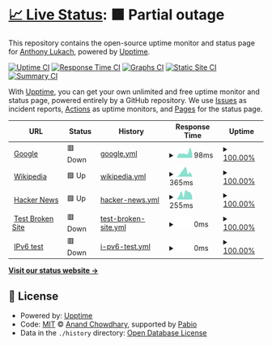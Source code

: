 # [📈 Live Status](https://alukach.github.io/upptime-test): <!--live status--> **🟧 Partial outage**

This repository contains the open-source uptime monitor and status page for [Anthony Lukach](alukach.com), powered by [Upptime](https://github.com/upptime/upptime).

[![Uptime CI](https://github.com/alukach/upptime-test/workflows/Uptime%20CI/badge.svg)](https://github.com/alukach/upptime-test/actions?query=workflow%3A%22Uptime+CI%22)
[![Response Time CI](https://github.com/alukach/upptime-test/workflows/Response%20Time%20CI/badge.svg)](https://github.com/alukach/upptime-test/actions?query=workflow%3A%22Response+Time+CI%22)
[![Graphs CI](https://github.com/alukach/upptime-test/workflows/Graphs%20CI/badge.svg)](https://github.com/alukach/upptime-test/actions?query=workflow%3A%22Graphs+CI%22)
[![Static Site CI](https://github.com/alukach/upptime-test/workflows/Static%20Site%20CI/badge.svg)](https://github.com/alukach/upptime-test/actions?query=workflow%3A%22Static+Site+CI%22)
[![Summary CI](https://github.com/alukach/upptime-test/workflows/Summary%20CI/badge.svg)](https://github.com/alukach/upptime-test/actions?query=workflow%3A%22Summary+CI%22)

With [Upptime](https://upptime.js.org), you can get your own unlimited and free uptime monitor and status page, powered entirely by a GitHub repository. We use [Issues](https://github.com/alukach/upptime-test/issues) as incident reports, [Actions](https://github.com/alukach/upptime-test/actions) as uptime monitors, and [Pages](https://alukach.github.io/upptime-test) for the status page.

<!--start: status pages-->
<!-- This summary is generated by Upptime (https://github.com/upptime/upptime) -->
<!-- Do not edit this manually, your changes will be overwritten -->
<!-- prettier-ignore -->
| URL | Status | History | Response Time | Uptime |
| --- | ------ | ------- | ------------- | ------ |
| <img alt="" src="https://icons.duckduckgo.com/ip3/www.google.com.ico" height="13"> [Google](https://www.google.com) | 🟥 Down | [google.yml](https://github.com/alukach/upptime-test/commits/HEAD/history/google.yml) | <details><summary><img alt="Response time graph" src="./graphs/google/response-time-week.png" height="20"> 98ms</summary><br><a href="https://alukach.com/history/google"><img alt="Response time 98" src="https://img.shields.io/endpoint?url=https%3A%2F%2Fraw.githubusercontent.com%2Falukach%2Fupptime-test%2FHEAD%2Fapi%2Fgoogle%2Fresponse-time.json"></a><br><a href="https://alukach.com/history/google"><img alt="24-hour response time 101" src="https://img.shields.io/endpoint?url=https%3A%2F%2Fraw.githubusercontent.com%2Falukach%2Fupptime-test%2FHEAD%2Fapi%2Fgoogle%2Fresponse-time-day.json"></a><br><a href="https://alukach.com/history/google"><img alt="7-day response time 98" src="https://img.shields.io/endpoint?url=https%3A%2F%2Fraw.githubusercontent.com%2Falukach%2Fupptime-test%2FHEAD%2Fapi%2Fgoogle%2Fresponse-time-week.json"></a><br><a href="https://alukach.com/history/google"><img alt="30-day response time 98" src="https://img.shields.io/endpoint?url=https%3A%2F%2Fraw.githubusercontent.com%2Falukach%2Fupptime-test%2FHEAD%2Fapi%2Fgoogle%2Fresponse-time-month.json"></a><br><a href="https://alukach.com/history/google"><img alt="1-year response time 98" src="https://img.shields.io/endpoint?url=https%3A%2F%2Fraw.githubusercontent.com%2Falukach%2Fupptime-test%2FHEAD%2Fapi%2Fgoogle%2Fresponse-time-year.json"></a></details> | <details><summary><a href="https://alukach.com/history/google">100.00%</a></summary><a href="https://alukach.com/history/google"><img alt="All-time uptime 100.00%" src="https://img.shields.io/endpoint?url=https%3A%2F%2Fraw.githubusercontent.com%2Falukach%2Fupptime-test%2FHEAD%2Fapi%2Fgoogle%2Fuptime.json"></a><br><a href="https://alukach.com/history/google"><img alt="24-hour uptime 100.00%" src="https://img.shields.io/endpoint?url=https%3A%2F%2Fraw.githubusercontent.com%2Falukach%2Fupptime-test%2FHEAD%2Fapi%2Fgoogle%2Fuptime-day.json"></a><br><a href="https://alukach.com/history/google"><img alt="7-day uptime 100.00%" src="https://img.shields.io/endpoint?url=https%3A%2F%2Fraw.githubusercontent.com%2Falukach%2Fupptime-test%2FHEAD%2Fapi%2Fgoogle%2Fuptime-week.json"></a><br><a href="https://alukach.com/history/google"><img alt="30-day uptime 100.00%" src="https://img.shields.io/endpoint?url=https%3A%2F%2Fraw.githubusercontent.com%2Falukach%2Fupptime-test%2FHEAD%2Fapi%2Fgoogle%2Fuptime-month.json"></a><br><a href="https://alukach.com/history/google"><img alt="1-year uptime 100.00%" src="https://img.shields.io/endpoint?url=https%3A%2F%2Fraw.githubusercontent.com%2Falukach%2Fupptime-test%2FHEAD%2Fapi%2Fgoogle%2Fuptime-year.json"></a></details>
| <img alt="" src="https://icons.duckduckgo.com/ip3/en.wikipedia.org.ico" height="13"> [Wikipedia](https://en.wikipedia.org) | 🟩 Up | [wikipedia.yml](https://github.com/alukach/upptime-test/commits/HEAD/history/wikipedia.yml) | <details><summary><img alt="Response time graph" src="./graphs/wikipedia/response-time-week.png" height="20"> 365ms</summary><br><a href="https://alukach.com/history/wikipedia"><img alt="Response time 365" src="https://img.shields.io/endpoint?url=https%3A%2F%2Fraw.githubusercontent.com%2Falukach%2Fupptime-test%2FHEAD%2Fapi%2Fwikipedia%2Fresponse-time.json"></a><br><a href="https://alukach.com/history/wikipedia"><img alt="24-hour response time 25" src="https://img.shields.io/endpoint?url=https%3A%2F%2Fraw.githubusercontent.com%2Falukach%2Fupptime-test%2FHEAD%2Fapi%2Fwikipedia%2Fresponse-time-day.json"></a><br><a href="https://alukach.com/history/wikipedia"><img alt="7-day response time 365" src="https://img.shields.io/endpoint?url=https%3A%2F%2Fraw.githubusercontent.com%2Falukach%2Fupptime-test%2FHEAD%2Fapi%2Fwikipedia%2Fresponse-time-week.json"></a><br><a href="https://alukach.com/history/wikipedia"><img alt="30-day response time 365" src="https://img.shields.io/endpoint?url=https%3A%2F%2Fraw.githubusercontent.com%2Falukach%2Fupptime-test%2FHEAD%2Fapi%2Fwikipedia%2Fresponse-time-month.json"></a><br><a href="https://alukach.com/history/wikipedia"><img alt="1-year response time 365" src="https://img.shields.io/endpoint?url=https%3A%2F%2Fraw.githubusercontent.com%2Falukach%2Fupptime-test%2FHEAD%2Fapi%2Fwikipedia%2Fresponse-time-year.json"></a></details> | <details><summary><a href="https://alukach.com/history/wikipedia">100.00%</a></summary><a href="https://alukach.com/history/wikipedia"><img alt="All-time uptime 100.00%" src="https://img.shields.io/endpoint?url=https%3A%2F%2Fraw.githubusercontent.com%2Falukach%2Fupptime-test%2FHEAD%2Fapi%2Fwikipedia%2Fuptime.json"></a><br><a href="https://alukach.com/history/wikipedia"><img alt="24-hour uptime 100.00%" src="https://img.shields.io/endpoint?url=https%3A%2F%2Fraw.githubusercontent.com%2Falukach%2Fupptime-test%2FHEAD%2Fapi%2Fwikipedia%2Fuptime-day.json"></a><br><a href="https://alukach.com/history/wikipedia"><img alt="7-day uptime 100.00%" src="https://img.shields.io/endpoint?url=https%3A%2F%2Fraw.githubusercontent.com%2Falukach%2Fupptime-test%2FHEAD%2Fapi%2Fwikipedia%2Fuptime-week.json"></a><br><a href="https://alukach.com/history/wikipedia"><img alt="30-day uptime 100.00%" src="https://img.shields.io/endpoint?url=https%3A%2F%2Fraw.githubusercontent.com%2Falukach%2Fupptime-test%2FHEAD%2Fapi%2Fwikipedia%2Fuptime-month.json"></a><br><a href="https://alukach.com/history/wikipedia"><img alt="1-year uptime 100.00%" src="https://img.shields.io/endpoint?url=https%3A%2F%2Fraw.githubusercontent.com%2Falukach%2Fupptime-test%2FHEAD%2Fapi%2Fwikipedia%2Fuptime-year.json"></a></details>
| <img alt="" src="https://icons.duckduckgo.com/ip3/news.ycombinator.com.ico" height="13"> [Hacker News](https://news.ycombinator.com) | 🟩 Up | [hacker-news.yml](https://github.com/alukach/upptime-test/commits/HEAD/history/hacker-news.yml) | <details><summary><img alt="Response time graph" src="./graphs/hacker-news/response-time-week.png" height="20"> 255ms</summary><br><a href="https://alukach.com/history/hacker-news"><img alt="Response time 255" src="https://img.shields.io/endpoint?url=https%3A%2F%2Fraw.githubusercontent.com%2Falukach%2Fupptime-test%2FHEAD%2Fapi%2Fhacker-news%2Fresponse-time.json"></a><br><a href="https://alukach.com/history/hacker-news"><img alt="24-hour response time 133" src="https://img.shields.io/endpoint?url=https%3A%2F%2Fraw.githubusercontent.com%2Falukach%2Fupptime-test%2FHEAD%2Fapi%2Fhacker-news%2Fresponse-time-day.json"></a><br><a href="https://alukach.com/history/hacker-news"><img alt="7-day response time 255" src="https://img.shields.io/endpoint?url=https%3A%2F%2Fraw.githubusercontent.com%2Falukach%2Fupptime-test%2FHEAD%2Fapi%2Fhacker-news%2Fresponse-time-week.json"></a><br><a href="https://alukach.com/history/hacker-news"><img alt="30-day response time 255" src="https://img.shields.io/endpoint?url=https%3A%2F%2Fraw.githubusercontent.com%2Falukach%2Fupptime-test%2FHEAD%2Fapi%2Fhacker-news%2Fresponse-time-month.json"></a><br><a href="https://alukach.com/history/hacker-news"><img alt="1-year response time 255" src="https://img.shields.io/endpoint?url=https%3A%2F%2Fraw.githubusercontent.com%2Falukach%2Fupptime-test%2FHEAD%2Fapi%2Fhacker-news%2Fresponse-time-year.json"></a></details> | <details><summary><a href="https://alukach.com/history/hacker-news">100.00%</a></summary><a href="https://alukach.com/history/hacker-news"><img alt="All-time uptime 100.00%" src="https://img.shields.io/endpoint?url=https%3A%2F%2Fraw.githubusercontent.com%2Falukach%2Fupptime-test%2FHEAD%2Fapi%2Fhacker-news%2Fuptime.json"></a><br><a href="https://alukach.com/history/hacker-news"><img alt="24-hour uptime 100.00%" src="https://img.shields.io/endpoint?url=https%3A%2F%2Fraw.githubusercontent.com%2Falukach%2Fupptime-test%2FHEAD%2Fapi%2Fhacker-news%2Fuptime-day.json"></a><br><a href="https://alukach.com/history/hacker-news"><img alt="7-day uptime 100.00%" src="https://img.shields.io/endpoint?url=https%3A%2F%2Fraw.githubusercontent.com%2Falukach%2Fupptime-test%2FHEAD%2Fapi%2Fhacker-news%2Fuptime-week.json"></a><br><a href="https://alukach.com/history/hacker-news"><img alt="30-day uptime 100.00%" src="https://img.shields.io/endpoint?url=https%3A%2F%2Fraw.githubusercontent.com%2Falukach%2Fupptime-test%2FHEAD%2Fapi%2Fhacker-news%2Fuptime-month.json"></a><br><a href="https://alukach.com/history/hacker-news"><img alt="1-year uptime 100.00%" src="https://img.shields.io/endpoint?url=https%3A%2F%2Fraw.githubusercontent.com%2Falukach%2Fupptime-test%2FHEAD%2Fapi%2Fhacker-news%2Fuptime-year.json"></a></details>
| <img alt="" src="https://icons.duckduckgo.com/ip3/thissitedoesnotexist.koj.co.ico" height="13"> [Test Broken Site](https://thissitedoesnotexist.koj.co) | 🟥 Down | [test-broken-site.yml](https://github.com/alukach/upptime-test/commits/HEAD/history/test-broken-site.yml) | <details><summary><img alt="Response time graph" src="./graphs/test-broken-site/response-time-week.png" height="20"> 0ms</summary><br><a href="https://alukach.com/history/test-broken-site"><img alt="Response time 0" src="https://img.shields.io/endpoint?url=https%3A%2F%2Fraw.githubusercontent.com%2Falukach%2Fupptime-test%2FHEAD%2Fapi%2Ftest-broken-site%2Fresponse-time.json"></a><br><a href="https://alukach.com/history/test-broken-site"><img alt="24-hour response time 0" src="https://img.shields.io/endpoint?url=https%3A%2F%2Fraw.githubusercontent.com%2Falukach%2Fupptime-test%2FHEAD%2Fapi%2Ftest-broken-site%2Fresponse-time-day.json"></a><br><a href="https://alukach.com/history/test-broken-site"><img alt="7-day response time 0" src="https://img.shields.io/endpoint?url=https%3A%2F%2Fraw.githubusercontent.com%2Falukach%2Fupptime-test%2FHEAD%2Fapi%2Ftest-broken-site%2Fresponse-time-week.json"></a><br><a href="https://alukach.com/history/test-broken-site"><img alt="30-day response time 0" src="https://img.shields.io/endpoint?url=https%3A%2F%2Fraw.githubusercontent.com%2Falukach%2Fupptime-test%2FHEAD%2Fapi%2Ftest-broken-site%2Fresponse-time-month.json"></a><br><a href="https://alukach.com/history/test-broken-site"><img alt="1-year response time 0" src="https://img.shields.io/endpoint?url=https%3A%2F%2Fraw.githubusercontent.com%2Falukach%2Fupptime-test%2FHEAD%2Fapi%2Ftest-broken-site%2Fresponse-time-year.json"></a></details> | <details><summary><a href="https://alukach.com/history/test-broken-site">100.00%</a></summary><a href="https://alukach.com/history/test-broken-site"><img alt="All-time uptime 100.00%" src="https://img.shields.io/endpoint?url=https%3A%2F%2Fraw.githubusercontent.com%2Falukach%2Fupptime-test%2FHEAD%2Fapi%2Ftest-broken-site%2Fuptime.json"></a><br><a href="https://alukach.com/history/test-broken-site"><img alt="24-hour uptime 100.00%" src="https://img.shields.io/endpoint?url=https%3A%2F%2Fraw.githubusercontent.com%2Falukach%2Fupptime-test%2FHEAD%2Fapi%2Ftest-broken-site%2Fuptime-day.json"></a><br><a href="https://alukach.com/history/test-broken-site"><img alt="7-day uptime 100.00%" src="https://img.shields.io/endpoint?url=https%3A%2F%2Fraw.githubusercontent.com%2Falukach%2Fupptime-test%2FHEAD%2Fapi%2Ftest-broken-site%2Fuptime-week.json"></a><br><a href="https://alukach.com/history/test-broken-site"><img alt="30-day uptime 100.00%" src="https://img.shields.io/endpoint?url=https%3A%2F%2Fraw.githubusercontent.com%2Falukach%2Fupptime-test%2FHEAD%2Fapi%2Ftest-broken-site%2Fuptime-month.json"></a><br><a href="https://alukach.com/history/test-broken-site"><img alt="1-year uptime 100.00%" src="https://img.shields.io/endpoint?url=https%3A%2F%2Fraw.githubusercontent.com%2Falukach%2Fupptime-test%2FHEAD%2Fapi%2Ftest-broken-site%2Fuptime-year.json"></a></details>
| <img alt="" src="https://icons.duckduckgo.com/ip3/null.ico" height="13"> [IPv6 test](forwardemail.net) | 🟥 Down | [i-pv6-test.yml](https://github.com/alukach/upptime-test/commits/HEAD/history/i-pv6-test.yml) | <details><summary><img alt="Response time graph" src="./graphs/i-pv6-test/response-time-week.png" height="20"> 0ms</summary><br><a href="https://alukach.com/history/i-pv6-test"><img alt="Response time 0" src="https://img.shields.io/endpoint?url=https%3A%2F%2Fraw.githubusercontent.com%2Falukach%2Fupptime-test%2FHEAD%2Fapi%2Fi-pv6-test%2Fresponse-time.json"></a><br><a href="https://alukach.com/history/i-pv6-test"><img alt="24-hour response time 0" src="https://img.shields.io/endpoint?url=https%3A%2F%2Fraw.githubusercontent.com%2Falukach%2Fupptime-test%2FHEAD%2Fapi%2Fi-pv6-test%2Fresponse-time-day.json"></a><br><a href="https://alukach.com/history/i-pv6-test"><img alt="7-day response time 0" src="https://img.shields.io/endpoint?url=https%3A%2F%2Fraw.githubusercontent.com%2Falukach%2Fupptime-test%2FHEAD%2Fapi%2Fi-pv6-test%2Fresponse-time-week.json"></a><br><a href="https://alukach.com/history/i-pv6-test"><img alt="30-day response time 0" src="https://img.shields.io/endpoint?url=https%3A%2F%2Fraw.githubusercontent.com%2Falukach%2Fupptime-test%2FHEAD%2Fapi%2Fi-pv6-test%2Fresponse-time-month.json"></a><br><a href="https://alukach.com/history/i-pv6-test"><img alt="1-year response time 0" src="https://img.shields.io/endpoint?url=https%3A%2F%2Fraw.githubusercontent.com%2Falukach%2Fupptime-test%2FHEAD%2Fapi%2Fi-pv6-test%2Fresponse-time-year.json"></a></details> | <details><summary><a href="https://alukach.com/history/i-pv6-test">100.00%</a></summary><a href="https://alukach.com/history/i-pv6-test"><img alt="All-time uptime 100.00%" src="https://img.shields.io/endpoint?url=https%3A%2F%2Fraw.githubusercontent.com%2Falukach%2Fupptime-test%2FHEAD%2Fapi%2Fi-pv6-test%2Fuptime.json"></a><br><a href="https://alukach.com/history/i-pv6-test"><img alt="24-hour uptime 100.00%" src="https://img.shields.io/endpoint?url=https%3A%2F%2Fraw.githubusercontent.com%2Falukach%2Fupptime-test%2FHEAD%2Fapi%2Fi-pv6-test%2Fuptime-day.json"></a><br><a href="https://alukach.com/history/i-pv6-test"><img alt="7-day uptime 100.00%" src="https://img.shields.io/endpoint?url=https%3A%2F%2Fraw.githubusercontent.com%2Falukach%2Fupptime-test%2FHEAD%2Fapi%2Fi-pv6-test%2Fuptime-week.json"></a><br><a href="https://alukach.com/history/i-pv6-test"><img alt="30-day uptime 100.00%" src="https://img.shields.io/endpoint?url=https%3A%2F%2Fraw.githubusercontent.com%2Falukach%2Fupptime-test%2FHEAD%2Fapi%2Fi-pv6-test%2Fuptime-month.json"></a><br><a href="https://alukach.com/history/i-pv6-test"><img alt="1-year uptime 100.00%" src="https://img.shields.io/endpoint?url=https%3A%2F%2Fraw.githubusercontent.com%2Falukach%2Fupptime-test%2FHEAD%2Fapi%2Fi-pv6-test%2Fuptime-year.json"></a></details>

<!--end: status pages-->

[**Visit our status website →**](https://alukach.github.io/upptime-test)

## 📄 License

- Powered by: [Upptime](https://github.com/upptime/upptime)
- Code: [MIT](./LICENSE) © [Anand Chowdhary](https://anandchowdhary.com), supported by [Pabio](https://pabio.com)
- Data in the `./history` directory: [Open Database License](https://opendatacommons.org/licenses/odbl/1-0/)
